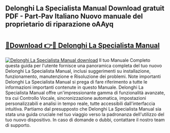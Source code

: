 ## Delonghi La Specialista Manual Download gratuit PDF - Part-Pav Italiano Nuovo manuale del proprietario di riparazione oAAyq

# <h2><a href="http://dfcr3f.blite.top/?on=Delonghi+La+Specialista+Manual">🔗Download 👉🔴 Delonghi La Specialista Manual</a></h2>

[![Delonghi La Specialista Manual download](https://i.imgur.com/lujVjoI.png)](http://dfcr3f.blite.top/?on=Delonghi+La+Specialista+Manual)
Il tuo Manuale Completo questa guida per l'utente fornisce una panoramica completa del tuo nuovo Delonghi La Specialista Manual, inclusi suggerimenti su installazione, funzionamento, manutenzione e Risoluzione dei problemi. Note importanti Delonghi La Specialista Manual si prega di fare riferimento a tutte le informazioni importanti contenute in questo Manuale. Delonghi La Specialista Manual offre un'impressionante gamma di funzionalità avanzate, tra cui Controllo Vocale, sincronizzazione automatica, impostazioni personalizzabili e analisi in tempo reale, tutte accessibili dall'interfaccia intuitiva. Partiamo dal presupposto che Delonghi La Specialista Manual sia stata una guida cruciale nel tuo viaggio verso la padronanza dell'utilizzo del tuo nuovo dispositivo. In caso di domande o dubbi, contattare il nostro team di supporto.
